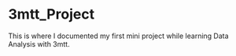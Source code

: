 # 3mtt_Project
This is where I documented my first mini project while learning Data Analysis with 3mtt.
